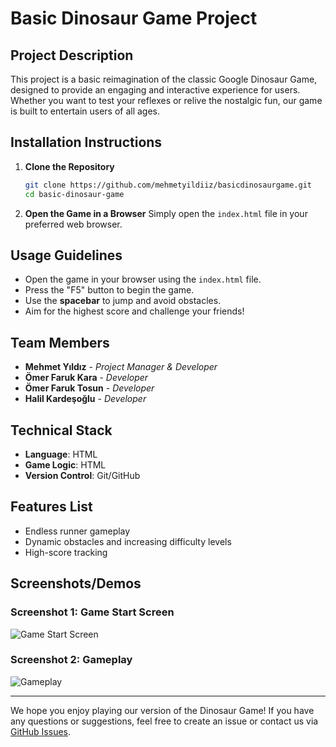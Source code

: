 # Basic Dinosaur Game Project

## Project Description
This project is a basic reimagination of the classic Google Dinosaur Game, designed to provide an engaging and interactive experience for users. Whether you want to test your reflexes or relive the nostalgic fun, our game is built to entertain users of all ages. 

## Installation Instructions

1. **Clone the Repository**
   ```bash
   git clone https://github.com/mehmetyildiiz/basicdinosaurgame.git
   cd basic-dinosaur-game
   ```

2. **Open the Game in a Browser**
   Simply open the `index.html` file in your preferred web browser.

## Usage Guidelines

- Open the game in your browser using the `index.html` file.
- Press the "F5" button to begin the game.
- Use the **spacebar** to jump and avoid obstacles.
- Aim for the highest score and challenge your friends!

## Team Members

- **Mehmet Yıldız** - *Project Manager & Developer*
- **Ömer Faruk Kara** - *Developer*
- **Ömer Faruk Tosun** - *Developer*
- **Halil Kardeşoğlu** - *Developer*

## Technical Stack

- **Language**: HTML
- **Game Logic**: HTML
- **Version Control**: Git/GitHub

## Features List

- Endless runner gameplay
- Dynamic obstacles and increasing difficulty levels
- High-score tracking

## Screenshots/Demos

### Screenshot 1: Game Start Screen
![Game Start Screen](./screenshots/start-screen.png)

### Screenshot 2: Gameplay
![Gameplay](./screenshots/gameplay.png)

---

We hope you enjoy playing our version of the Dinosaur Game! If you have any questions or suggestions, feel free to create an issue or contact us via [GitHub Issues](https://github.com/yourusername/google-dinosaur-game/issues).
